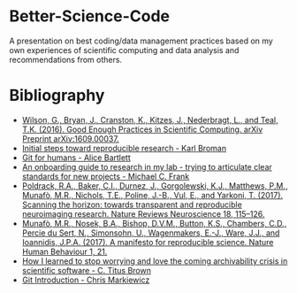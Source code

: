 # Better-Science-Code
A presentation on best coding/data management practices based on my own experiences of scientific computing and data analysis and recommendations from others.

# Bibliography
* [Wilson, G., Bryan, J., Cranston, K., Kitzes, J., Nederbragt, L., and Teal, T.K. (2016). Good Enough Practices in Scientific Computing. arXiv Preprint arXiv:1609.00037.
](https://swcarpentry.github.io/good-enough-practices-in-scientific-computing/)
* [Initial steps toward reproducible research - Karl Broman ](http://kbroman.org/steps2rr/)
* [Git for humans - Alice Bartlett](https://speakerdeck.com/alicebartlett/git-for-humans)
* [An onboarding guide to research in my lab - trying to articulate clear standards for new projects - Michael C. Frank](http://babieslearninglanguage.blogspot.com/2017/01/onboarding.html)
* [Poldrack, R.A., Baker, C.I., Durnez, J., Gorgolewski, K.J., Matthews, P.M., Munafò, M.R., Nichols, T.E., Poline, J.-B., Vul, E., and Yarkoni, T. (2017). Scanning the horizon: towards transparent and reproducible neuroimaging research. Nature Reviews Neuroscience 18, 115–126.](http://dx.doi.org/10.1038/nrn.2016.167)
* [Munafò, M.R., Nosek, B.A., Bishop, D.V.M., Button, K.S., Chambers, C.D., Percie du Sert, N., Simonsohn, U., Wagenmakers, E.-J., Ware, J.J., and Ioannidis, J.P.A. (2017). A manifesto for reproducible science. Nature Human Behaviour 1, 21.
](http://dx.doi.org/10.1038/s41562-016-0021)
* [How I learned to stop worrying and love the coming archivability crisis in scientific software - C. Titus Brown](http://ivory.idyll.org/blog/2017-pof-software-archivability.html)
* [Git Introduction - Chris Markiewicz](https://github.com/bu-cnso/git-introduction)
